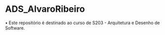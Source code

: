 # ADS_AlvaroRibeiro

• Este repositório é destinado ao curso de S203 - Arquitetura e Desenho de Software.